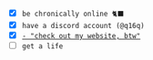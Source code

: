 - [x] `be chronically online 🐈‍⬛`
- [x] `have a discord account (@q16q)`
- [x] [`- "check out my website, btw"`](https://q16.dev/)
- [ ] `get a life`
